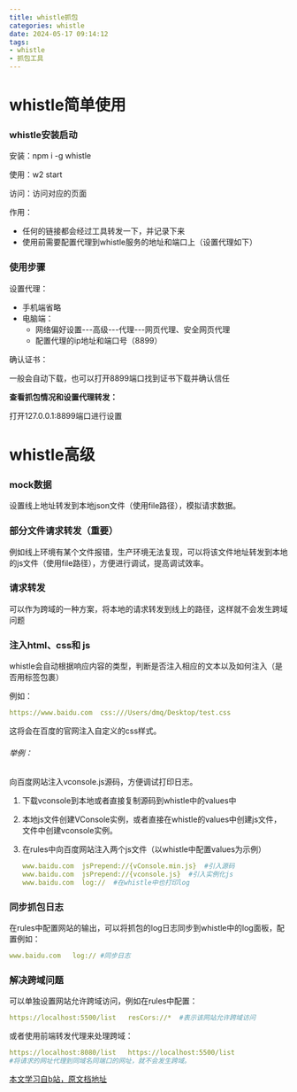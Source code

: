 ```yaml
---
title: whistle抓包
categories: whistle
date: 2024-05-17 09:14:12
tags: 
- whistle
- 抓包工具
---
```


# whistle简单使用

### whistle安装启动

安装：npm i -g whistle

使用：w2 start

访问：访问对应的页面

作用：

- 任何的链接都会经过工具转发一下，并记录下来
- 使用前需要配置代理到whistle服务的地址和端口上（设置代理如下）

### 使用步骤

设置代理：

- 手机端省略
- 电脑端：
  - 网络偏好设置---高级---代理---网页代理、安全网页代理
  - 配置代理的ip地址和端口号（8899）

确认证书：

一般会自动下载，也可以打开8899端口找到证书下载并确认信任

**查看抓包情况和设置代理转发：**

打开127.0.0.1:8899端口进行设置

# whistle高级

### mock数据

设置线上地址转发到本地json文件（使用file路径），模拟请求数据。

### 部分文件请求转发（重要）

例如线上环境有某个文件报错，生产环境无法复现，可以将该文件地址转发到本地的js文件（使用file路径），方便进行调试，提高调试效率。

### 请求转发

可以作为跨域的一种方案，将本地的请求转发到线上的路径，这样就不会发生跨域问题

### 注入html、css和 js

whistle会自动根据响应内容的类型，判断是否注入相应的文本以及如何注入（是否用标签包裹）

例如：

```yaml
https://www.baidu.com  css:///Users/dmq/Desktop/test.css
```

这将会在百度的官网注入自定义的css样式。

###### 举例：

向百度网站注入vconsole.js源码，方便调试打印日志。

1. 下载vconsole到本地或者直接复制源码到whistle中的values中

2. 本地js文件创建VConsole实例，或者直接在whistle的values中创建js文件，文件中创建vconsole实例。

3. 在rules中向百度网站注入两个js文件（以whistle中配置values为示例）

   ```yaml
   www.baidu.com  jsPrepend://{vConsole.min.js}  #引入源码
   www.baidu.com  jsPrepend://{vconsole.js}  #引入实例化js
   www.baidu.com  log://  #在whistle中也打印log
   ```

### 同步抓包日志

在rules中配置网站的输出，可以将抓包的log日志同步到whistle中的log面板，配置例如：

```yaml
www.baidu.com   log:// #同步日志
```

### 解决跨域问题

可以单独设置网站允许跨域访问，例如在rules中配置：

```yaml
https://localhost:5500/list   resCors://*  #表示该网站允许跨域访问
```

或者使用前端转发代理来处理跨域：

```yaml
https://localhost:8080/list   https://localhost:5500/list  
#将请求的网址代理到同域名同端口的网址，就不会发生跨域。
```



[本文学习自b站，原文档地址](https://blog.csdn.net/qq_35577655/article/details/119283028)